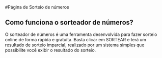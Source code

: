 #Página de Sorteio de números
<h2>Como funciona o sorteador de números?</h2>
<p>O sorteador de números é uma ferramenta desenvolvida para fazer sorteio online de forma rápida e gratuita. Basta clicar em SORTEAR e terá um resultado de sorteio imparcial, realizado por um sistema simples que possibilite você exibir o resultado do sorteio.</p>
